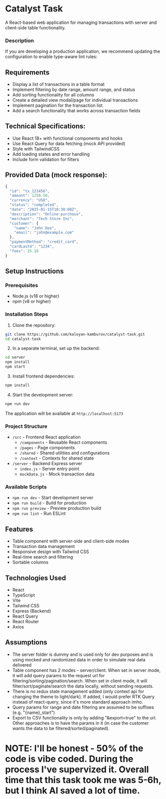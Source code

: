 # Catalyst Task

A React-based web application for managing transactions with server and client-side table functionality.

### Description

If you are developing a production application, we recommend updating the configuration to enable type-aware lint rules:

## Requirements

- Display a list of transactions in a table format
- Implement filtering by date range, amount range, and status
- Add sorting functionality for all columns
- Create a detailed view modal/page for individual transactions
- Implement pagination for the transaction list
- Add a search functionality that works across transaction fields

## Technical Specifications:

- Use React 18+ with functional components and hooks
- Use React Query for data fetching (mock API provided)
- Style with TailwindCSS
- Add loading states and error handling
- Include form validation for filters

## Provided Data (mock response):

```js
{
  "id": "tx_123456",
  "amount": 1250.50,
  "currency": "USD",
  "status": "completed",
  "date": "2025-01-15T10:30:00Z",
  "description": "Online purchase",
  "merchant": "Tech Store Inc",
  "customer": {
    "name": "John Doe",
    "email": "john@example.com"
  },
  "paymentMethod": "credit_card",
  "cardLast4": "1234",
  "fees": 25.10
}
```

## Setup Instructions

### Prerequisites

- Node.js (v18 or higher)
- npm (v8 or higher)

### Installation Steps

1. Clone the repository:

```bash
git clone https://github.com/kaloyan-kamburov/catalyst-task.git
cd catalyst-task
```

2. In a separate terminal, set up the backend:

```bash
cd server
npm install
npm start
```

3. Install frontend dependencies:

```bash
npm install
```

4. Start the development server:

```bash
npm run dev
```

The application will be available at `http://localhost:5173`

### Project Structure

- `/src` - Frontend React application
  - `/components` - Reusable React components
  - `/pages` - Page components
  - `/shared` - Shared utilities and configurations
  - `/context` - Contexts for shared state
- `/server` - Backend Express server
  - `index.js` - Server entry point
  - `mockData.js` - Mock transaction data

### Available Scripts

- `npm run dev` - Start development server
- `npm run build` - Build for production
- `npm run preview` - Preview production build
- `npm run lint` - Run ESLint

## Features

- Table component with server-side and client-side modes
- Transaction data management
- Responsive design with Tailwind CSS
- Real-time search and filtering
- Sortable columns

## Technologies Used

- React
- TypeScript
- Vite
- Tailwind CSS
- Express (Backend)
- React Query
- React Router
- Axios

## Assumptions

- The server folder is dummy and is used only for dev purposes and is using mocked and randomized data in order to simulate real data delivered
- Table component has 2 modes - server/client. When set in server mode, it will add query params to the request url for filtering/sorting/pagination/search. When set in client mode, it will filter/sort/paginate/search the data locally, without sending requests.
- There is no redux state management added (only context api for changing the theme to light/dark). If added, I would prefer RTK Query instead of react-query, since it's more standard approach imho.
- Query params for range and date filtering are assumed to be suffixes (e.g. "{name}\_start")
- Export to CSV functionality is only by adding "&export=true" to the url. Other approaches is to have the params in it (in case the customer wants the data to be filtered/sorted/paginated).

# NOTE: I'll be honest - 50% of the code is vibe coded. During the process I've supervized it. Overall time that this task took me was 5-6h, but I think AI saved a lot of time.
